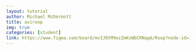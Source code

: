 ```yaml
---
layout: tutorial
author: Michael McDermott
title: aviroop
img: true
categories: [student]
link: https://www.figma.com/board/mvIJ0tM9ezZmKxWbCRNqqA/Roop?node-id=1-74
---
```

